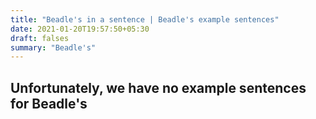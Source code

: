 ```yaml
---
title: "Beadle's in a sentence | Beadle's example sentences"
date: 2021-01-20T19:57:50+05:30
draft: falses
summary: "Beadle's"
---
```

## Unfortunately, we have no example sentences for Beadle's                 
